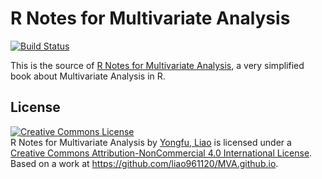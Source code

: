R Notes for Multivariate Analysis
=======================================


[![Build Status](https://travis-ci.org/liao961120/MVA.github.io.svg?branch=master)](https://travis-ci.org/liao961120/MVA.github.io)

This is the source of [R Notes for Multivariate Analysis](https://liao961120.github.io/MVA.github.io/index.html), a very simplified book about Multivariate Analysis in R.

## License

<a rel="license" href="http://creativecommons.org/licenses/by-nc/4.0/"><img alt="Creative Commons License" style="border-width:0" src="https://i.creativecommons.org/l/by-nc/4.0/88x31.png" /></a><br /><span xmlns:dct="http://purl.org/dc/terms/" href="http://purl.org/dc/dcmitype/Text" property="dct:title" rel="dct:type">R Notes for Multivariate Analysis</span> by <a xmlns:cc="http://creativecommons.org/ns#" href="https://liao961120.github.io/MVA.github.io/index.html" property="cc:attributionName" rel="cc:attributionURL">Yongfu, Liao</a> is licensed under a <a rel="license" href="http://creativecommons.org/licenses/by-nc/4.0/">Creative Commons Attribution-NonCommercial 4.0 International License</a>.<br />Based on a work at <a xmlns:dct="http://purl.org/dc/terms/" href="https://github.com/liao961120/MVA.github.io" rel="dct:source">https://github.com/liao961120/MVA.github.io</a>.